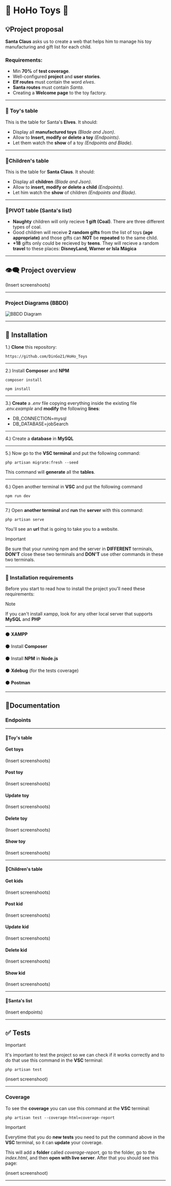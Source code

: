 # 🎀 HoHo Toys :teddy_bear:

## :bulb:Project proposal

**Santa Claus** asks us to create a web that helps him to manage his toy manufacturing and gift list for each child.

### Requirements:

- Min **70%** of **test coverage**.
- Well-configured **project** and **user stories**.
- **Elf routes** must contain the word *elves*.
- **Santa routes** must contain *Santa*.
- Creating a **Welcome page** to the toy factory.
  
***
### :gift: Toy's table

This is the table for Santa's **Elves**. It should:

- Display all **manufactured toys** *(Blade and Json)*.
- Allow to **Insert, modify or delete a toy** *(Endpoints)*.
- Let them watch the **show** of a toy *(Endpoints and Blade)*.

***
### 👶Children's table

This is the table for **Santa Claus**. It should:

- Display all **children** *(Blade and Json)*.
- Allow to **insert, modify or delete a child** *(Endpoints)*.
- Let him watch the **show** of children *(Endpoints and Blade)*.
  
***
### 👼PIVOT table (Santa's list) 

- **Naughty** children will only recieve **1 gift (Coal)**. There are three different types of coal.
- Good children will receive **2 random gifts** from the list of toys **(age appropriate)** and those gifts can **NOT** be **repeated** to the same child.
- **+18** gifts only could be recieved by **teens**. They will recieve a random **travel** to these places: **DisneyLand, Warner or Isla Mágica**

***
## :eye_speech_bubble: Project overview

(Insert screenshoots)

***
### Project Diagrams (BBDD)

![BBDD Diagram](https://github.com/user-attachments/assets/38f857bb-2a0f-4ad9-a1a5-e4b7021d8096)

***
## :scroll: Installation

1.) **Clone** this repository:
```
https://github.com/DinGo21/HoHo_Toys
```

***
2.) Install **Composer** and **NPM**
```
composer install
```
```
npm install
```

***
3.) **Create** a *.env* file copying everything inside the existing file *.env.example* and **modify** the following **lines**:
* DB_CONNECTION=mysql
* DB_DATABASE=jobSearch

***
4.) Create a **database** in **MySQL**

***
5.) Now go to the **VSC terminal** and put the following command:
```
php artisan migrate:fresh --seed
```
This command will **generate** all the **tables**.

***
6.) Open another terminal in **VSC** and put the following command
```
npm run dev
```

***
7.) Open **another terminal** and **run** the **server** with this command:
```
php artisan serve
```
You'll see an **url** that is going to take you to a website.

>[!IMPORTANT]
>Be sure that your running npm and the server in **DIFFERENT** terminals, **DON'T** close these two terminals and **DON'T** use other commands in these two terminals.

***
### :floppy_disk: Installation requirements
Before you start to read how to install the project you'll need these requirements:
>[!NOTE]
>If you can't install xampp, look for any other local server that supports **MySQL** and **PHP**
***

:black_circle: **XAMPP**

:black_circle: Install **Composer**

:black_circle: Install **NPM** in **Node.js**

:black_circle: **Xdebug** (for the tests coverage)

:black_circle: **Postman**

***
## :mag_right:Documentation

### Endpoints
***
#### :gift:Toy's table
#### Get toys
(Insert screenshoots)

#### Post toy
(Insert screenshoots)

#### Update toy
(Insert screenshoots)

#### Delete toy
(Insert screenshoots)

#### Show toy
(Insert screenshoots)

***
#### 👶Children's table
#### Get kids
(Insert screenshoots)

#### Post kid
(Insert screenshoots)

#### Update kid
(Insert screenshoots)

#### Delete kid
(Insert screenshoots)

#### Show kid
(Insert screenshoots)

***
#### 👼Santa's list
(Insert endpoints)

***
## :white_check_mark: Tests

> [!IMPORTANT]
> It's important to test the project so we can check if it works correctly and to do that use this command in the **VSC** terminal:

```
php artisan test
```
(insert screenshoot)

***
### Coverage
To see the **coverage** you can use this command at the **VSC** terminal:
```
php artisan test --coverage-html=coverage-report
```

> [!IMPORTANT]
> Everytime that you do **new tests** you need to put the command above in the **VSC** terminal, so it can **update** your coverage.

This will add a **folder** called *coverage-report*, go to the folder, go to the *index.html*, and then **open with live server**. After that you should see this page:

(insert screenshoot)

***
